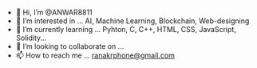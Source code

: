 - 👋 Hi, I’m @ANWAR8811
- 👀 I’m interested in ... AI, Machine Learning, Blockchain, Web-designing
- 🌱 I’m currently learning ... Pyhton, C, C++, HTML, CSS, JavaScript, Solidity...
- 💞️ I’m looking to collaborate on ...
- 📫 How to reach me ... ranakrphone@gmail.com

<!---
ANWAR8811/ANWAR8811 is a ✨ special ✨ repository because its `README.md` (this file) appears on your GitHub profile.
You can click the Preview link to take a look at your changes.
--->
